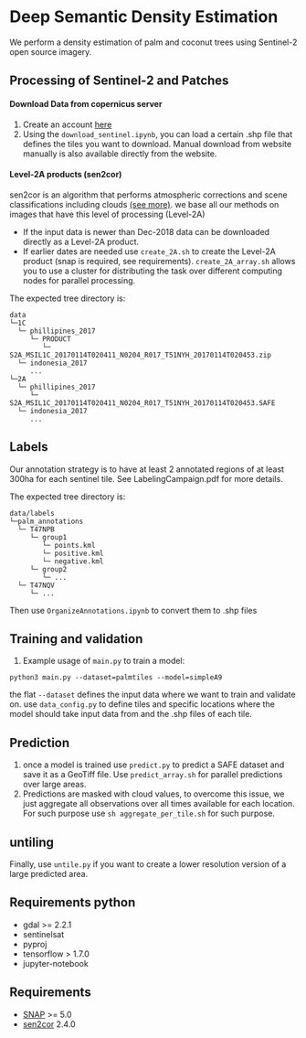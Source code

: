 # Deep Semantic Density Estimation

We perform a density estimation of palm and coconut trees using Sentinel-2 open source imagery.

 
## Processing of Sentinel-2 and Patches

#### Download Data from copernicus server

1. Create an account [here](https://scihub.copernicus.eu/)
2. Using the `download_sentinel.ipynb`, you can load a certain .shp file that defines the tiles you want to download.
 Manual download from website manually is also available directly from the website.

#### Level-2A products (sen2cor)

sen2cor is an algorithm that performs atmospheric corrections and scene
 classifications including clouds [(see more)](https://step.esa.int/main/third-party-plugins-2/sen2cor/).
 we base all our methods on images that have this level of processing (Level-2A)

- If the input data is newer than Dec-2018 data can be downloaded directly as a Level-2A product.
- If earlier dates are needed use `create_2A.sh` to create the Level-2A product (snap is required, see requirements).
`create_2A_array.sh` allows you to use a cluster for distributing the task over different computing nodes for parallel processing.

The expected tree directory is:

```
data
└─1C
  └─ phillipines_2017
     └─ PRODUCT
        └─ S2A_MSIL1C_20170114T020411_N0204_R017_T51NYH_20170114T020453.zip
  └─ indonesia_2017
     ...
└─2A
  └─ phillipines_2017
     └─ S2A_MSIL1C_20170114T020411_N0204_R017_T51NYH_20170114T020453.SAFE
  └─ indonesia_2017
     ...  
```

## Labels

Our annotation strategy is to have at least 2 annotated regions of at least 300ha for each sentinel tile. See LabelingCampaign.pdf for more details.

The expected tree directory is:

```
data/labels
└─palm_annotations
  └─ T47NPB
     └─ group1
        └─ points.kml
        └─ positive.kml
        └─ negative.kml
     └─ group2
        └─ ...
  └─ T47NQV
     └─ ...
 ```

Then use `OrganizeAnnotations.ipynb` to convert them to .shp files

## Training and validation

1. Example usage of `main.py` to train a model:

`python3 main.py --dataset=palmtiles --model=simpleA9`

the flat `--dataset` defines the input data where we want to train and validate on. use `data_config.py` to define tiles and specific locations where the model should take input data from and the .shp files of each tile.

## Prediction

1. once a model is trained use `predict.py` to predict a SAFE dataset and save it as a GeoTiff file. Use `predict_array.sh` for parallel predictions over large areas.
2. Predictions are masked with cloud values, to overcome this issue, we just aggregate all observations over all times available for each location. For such purpose use `sh aggregate_per_tile.sh` for such purpose.

## untiling
Finally, use `untile.py` if you want to create a lower resolution version of a large predicted area.


## Requirements python
- gdal >= 2.2.1
- sentinelsat
- pyproj
- tensorflow > 1.7.0
- jupyter-notebook 

## Requirements
- [SNAP](http://step.esa.int/main/download/) >= 5.0
- [sen2cor](http://step.esa.int/main/third-party-plugins-2/sen2cor/) 2.4.0





